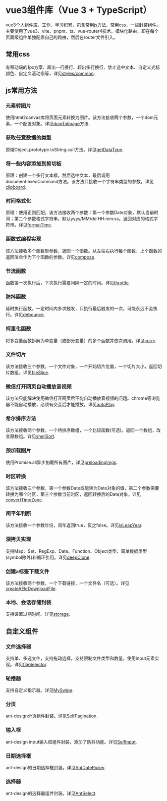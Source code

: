 # vue3组件库（Vue 3 + TypeScript）
vue3个人组件库，工作、学习积累，包含常用js方法、常用css、一些封装组件。  
主要使用了vue3、vite、pnpm、ts、vue-router4技术。模块化路由，即在每个页面级组件单独配置自己的路由，然后在router文件引入。

## 常用css
有移动端的1px方案、超出一行换行、超出多行换行、禁止选中文本、自定义光标颜色、自定义滚动条等，详见[styles/common](./src/styles/common.css).

## js常用方法
### 元素转图片
使用html2canvas库将页面元素转换为图片。该方法接收两个参数，一个dom元素，一个配置对象。详见[domToImage](./src/utils/domToImg.ts)方法.  
### 获取任意数据的类型
原理Object.prototype.toString.call方法。详见[getDataType](./src/utils/index.ts).  
### 将一些内容添加到剪切板
原理：创建一个多行文本框，然后选中文本，最后调用document.execCommand方法。该方法只接收一个字符串类型的参数。详见[clipboard](./src/utils/index.ts).  
### 时间格式化
原理：使用正则匹配。该方法接收两个参数：第一个参数Date对象，默认当前时间；第二个参数格式字符串，默认yyyy/MM/dd HH:mm:ss。返回对应的格式字符串。详见[formatTime](./src/utils/index.ts).  
### 函数式编程实现
该方法接收多个函数型参数，返回一个函数。从左往右执行每个函数，上个函数的返回值会作为下个函数的参数。详见[compose](./src/utils/index.ts).  
### 节流函数
函数第一次执行后，下次执行需要间隔一定的时间。详见[throttle](./src/utils/index.ts).  
### 防抖函数
延时执行函数，一定时间内多次触发，只执行最后触发的一次，可能永远不会执行。详见[debounce](./src/utils/index.ts).  
### 柯里化函数
将多变量函数拆解为单变量（或部分变量）的多个函数并依次调用。详见[curry](./src/utils/index.ts).  
### 文件切片
该方法接收三个参数，一个文件对象，一个开始切片位置，一个切片大小，返回切片数组。详见[fileSlice](./src/utils/index.ts).  
### 微信打开网页自动播放音视频
该方法只能解决使用微信打开网页后不能自动播放音视频的问题。chrome等浏览器不能自动播放，必须有交互后才能播放。详见[autoPlay](./src/utils/wxAutoPlay.ts).  
### 希尔排序方法
该方法接收两个参数，一个待排序数组，一个比较函数(可选)，返回一个数组，改变原数组。详见[shellSort](./src/utils/index.ts).  
### 预加载图片
使用Promise.all异步加载所有图片，详见[preloadingImgs](./src/utils/index.ts).  
### 时区转换
该方法接收三个参数，第一个参数Date或能转为Date对象的值，第二个参数需要转换为哪个时区，第三个参数当前时区，返回转换后的Date对象。详见[convertTimeZone](./src/utils/index.ts).  
### 闰平年判断
该方法接收一个参数年份，闰年返回true，反之false。详见[isLeapYear](./src/utils/index.ts).  
### 深拷贝实现
支持Map、Set、RegExp、Date、Function、Object类型、简单数据类型(symbol除外)和循环引用。详见[deepClone](./src/utils/index.ts).  
### 创建a标签下载文件
该方法接收两个参数，一个下载链接，一个文件名（可选）。详见[createAEleDownloadFile](./src/utils/index.ts).  
### 本地、会话存储封装
支持设置过期时间。详见[storage](./src/utils/storage.ts).  

## 自定义组件
### 文件选择器
支持单、多选文件，支持拖动选择，支持限制文件类型和数量，使用input元素实现。详见[fileSelector](./src/components/FileSelector/index.vue).  
### 轮播器
支持自定义指示器。详见[MySwipe](./src/components/MySwipe/index.vue).  
### 分页
ant-design分页组件封装。详见[SelfPagination](./src/components/SelfPagination/index.vue).  
### 输入框
ant-design input输入框组件封装，添加了防抖功能。详见[SelfInput](./src/components/SelfInput/index.vue).  
### 日期选择框
ant-design的日期选择框封装。详见[AntDatePicker](./src/components/AntDatePicker/index.vue).
### 选择器
ant-design的选择器组件封装。详见[AntSelect](./src/components/AntSelect/index.vue).